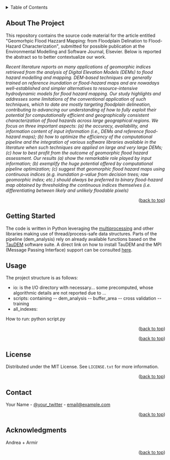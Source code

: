 <a name="readme-top"></a>
<!-- TABLE OF CONTENTS -->
<details>
  <summary>Table of Contents</summary>
  <ol>
    <li>
      <a href="#about-the-project">About The Project</a>
    </li>
    <li>
      <a href="#getting-started">Getting Started</a>
    </li>
    <li><a href="#usage">Usage</a></li>
    <li><a href="#contact">Contact</a></li>
    <li><a href="#acknowledgments">Acknowledgments</a></li>
  </ol>
</details>



<!-- ABOUT THE PROJECT -->
## About The Project
This repository contains the source code material for the article entitled "Geomorhpic Flood Hazzard Mapping: from Floodplain Delination to Flood-Hazard Characterization", submitted for possible 
publication at the Environmental Modelling and Software Journal, Elsevier. Below is reported the abstract so to better contextualize our work.


<i>Recent literature reports on many applications of geomorphic indices retrieved from the analysis of Digital Elevation Models (DEMs) to flood hazard modelling and mapping. DEM-based techniques are generally trained on reference inundation or flood-hazard maps and are nowadays well-established and simpler alternatives to resource-intensive hydrodynamic models for flood hazard mapping. Our study highlights and addresses some limitations of the conventional application of such techniques, which to date are mostly targeting floodplain delineation, contributing to advancing our understanding of how to fully exploit their potential for computationally efficient and geographically consistent characterization of flood hazards across large geographical regions. We focus on three important aspects: (a) the accuracy, availability, and information content of input information (i.e., DEMs and reference flood-hazard maps); (b) how to optimize the efficiency of the computational pipeline and the integration of various software libraries available in the literature when such techniques are applied on large and very large DEMs; (c) how to best profit from the outcome of geomorphic flood hazard assessment. Our results (a) show the remarkable role played by input information; (b) exemplify the huge potential offered by computational pipeline optimization; (c) suggest that geomorphic flood hazard maps using continuous indices (e.g. inundation p-value from decision trees; raw geomorphic index; etc.) should always be preferred to binary flood-hazard map obtained by thresholding the continuous indices themselves (i.e. differentiating between likely and unlikely floodable pixels)</i>


<p align="right">(<a href="#readme-top">back to top</a>)</p>



<!-- GETTING STARTED -->
## Getting Started

The code is written in Python leveraging the <u>multiprocessing</u> and other libraries making use of thread/process-safe data structures. 
Parts of the pipeline (dem_analysis) rely on already available functions based on the <a href="https://github.com/dtarb/TauDEM">TauDEM</a> software suite.
A direct link on how to install TauDEM and the MPI (Message Passing Interface) support can be consulted <a href="https://github.com/dtarb/TauDEM">here</a>.

<!-- USAGE EXAMPLES -->
## Usage

The project structure is as follows:

- io: is the I/O directory with necessary... some precomputed, whose algorithmic details are not reported due to ...
- scripts: containing 
-- dem_analysis
-- buffer_area
-- cross validation
-- training
- all_indexes:


How to run: python script.py

<p align="right">(<a href="#readme-top">back to top</a>)</p>




<p align="right">(<a href="#readme-top">back to top</a>)</p>



<!-- LICENSE -->
## License

Distributed under the MIT License. See `LICENSE.txt` for more information.

<p align="right">(<a href="#readme-top">back to top</a>)</p>



<!-- CONTACT -->
## Contact

Your Name - [@your_twitter](https://twitter.com/your_username) - email@example.com

<p align="right">(<a href="#readme-top">back to top</a>)</p>



<!-- ACKNOWLEDGMENTS -->
## Acknowledgments

Andrea + Armir
<p align="right">(<a href="#readme-top">back to top</a>)</p>



